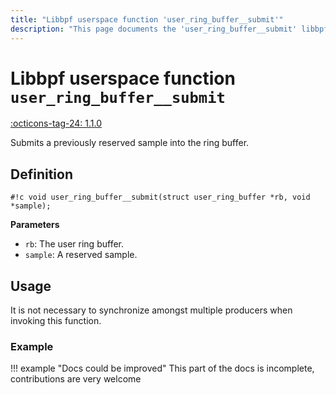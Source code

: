 ```yaml
---
title: "Libbpf userspace function 'user_ring_buffer__submit'"
description: "This page documents the 'user_ring_buffer__submit' libbpf userspace function, including its definition, usage, and examples."
---
```

# Libbpf userspace function `user_ring_buffer__submit`

<!-- [LIBBPF_TAG] -->
[:octicons-tag-24: 1.1.0](https://github.com/libbpf/libbpf/releases/tag/v1.1.0)
<!-- [/LIBBPF_TAG] -->

Submits a previously reserved sample into the ring buffer.

## Definition

`#!c void user_ring_buffer__submit(struct user_ring_buffer *rb, void *sample);`

**Parameters**

- `rb`: The user ring buffer.
- `sample`: A reserved sample.

## Usage

It is not necessary to synchronize amongst multiple producers when invoking this function.

### Example

!!! example "Docs could be improved"
    This part of the docs is incomplete, contributions are very welcome
